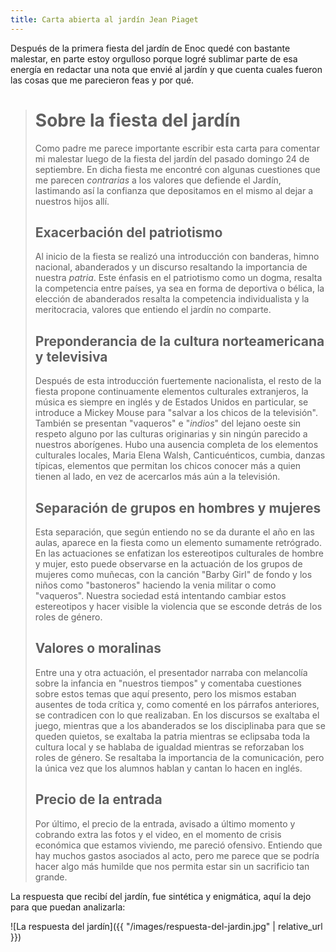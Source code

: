 ```yaml
---
title: Carta abierta al jardín Jean Piaget
---
```


Después de la primera fiesta del jardín de Enoc quedé con bastante malestar,
en parte estoy orgulloso porque logré sublimar parte de esa energía en redactar
una nota que envié al jardín y que cuenta cuales fueron las cosas que me
parecieron feas y por qué.

> Sobre la fiesta del jardín
> ===================================
> 
> Como padre me parece importante escribir esta carta para comentar mi malestar
> luego de la fiesta del jardín del pasado domingo 24 de septiembre. En dicha
> fiesta me encontré con algunas cuestiones que me parecen *contrarias* a los
> valores que defiende el Jardín, lastimando así la confianza que depositamos en
> el mismo al dejar a nuestros hijos allí.
> 
> Exacerbación del patriotismo
> ----------------------------
> 
> Al inicio de la fiesta se realizó una introducción con banderas, himno
> nacional, abanderados y un discurso resaltando la importancia de nuestra
> *patria*. Este énfasis en el patriotismo como un dogma, resalta la competencia
> entre países, ya sea en forma de deportiva o bélica, la elección de abanderados
> resalta la competencia individualista y la meritocracia, valores que entiendo
> el jardín no comparte.
> 
> Preponderancia de la cultura norteamericana y televisiva
> --------------------------------------------------------
> 
> Después de esta introducción fuertemente nacionalista, el resto de la fiesta
> propone continuamente elementos culturales extranjeros, la música es siempre en
> inglés y de Estados Unidos en particular, se introduce a Mickey Mouse para
> "salvar a los chicos de la televisión". También se presentan "vaqueros" e
> "*indios*" del lejano oeste sin respeto alguno por las culturas originarias y
> sin ningún parecido a nuestros aborígenes. Hubo una ausencia completa de los
> elementos culturales locales, Maria Elena Walsh, Canticuénticos, cumbia, danzas
> típicas, elementos que permitan los chicos conocer más a quien tienen al lado,
> en vez de acercarlos más aún a la televisión.
> 
> Separación de grupos en hombres y mujeres
> -----------------------------------------
> 
> Esta separación, que según entiendo no se da durante el año en las aulas,
> aparece en la fiesta como un elemento sumamente retrógrado. En las actuaciones
> se enfatizan los estereotipos culturales de hombre y mujer, esto puede
> observarse en la actuación de los grupos de mujeres como muñecas, con la
> canción "Barby Girl" de fondo y los niños como "bastoneros" haciendo la venia
> militar o como "vaqueros". Nuestra sociedad está intentando cambiar estos
> estereotipos y hacer visible la violencia que se esconde detrás de los roles de
> género.
> 
> Valores o moralinas
> -------------------
> 
> Entre una y otra actuación, el presentador narraba con melancolía sobre la
> infancia en "nuestros tiempos" y comentaba cuestiones sobre estos temas que
> aquí presento, pero los mismos estaban ausentes de toda crítica y, como comenté
> en los párrafos anteriores, se contradicen con lo que realizaban. En los
> discursos se exaltaba el juego, mientras que a los abanderados se los
> disciplinaba para que se queden quietos, se exaltaba la patria mientras se
> eclipsaba toda la cultura local y se hablaba de igualdad mientras se reforzaban
> los roles de género. Se resaltaba la importancia de la comunicación, pero la
> única vez que los alumnos hablan y cantan lo hacen en inglés.
> 
> Precio de la entrada
> --------------------
> 
> Por último, el precio de la entrada, avisado a último momento y cobrando
> extra las fotos y el video, en el momento de crisis económica que estamos
> viviendo, me pareció ofensivo. Entiendo que hay muchos gastos asociados al
> acto, pero me parece que se podría hacer algo más humilde que nos permita estar
> sin un sacrificio tan grande.

La respuesta que recibí del jardín, fue sintética y enigmática, aquí la dejo
para que puedan analizarla:

![La respuesta del jardín]({{ "/images/respuesta-del-jardin.jpg" | relative_url }})

